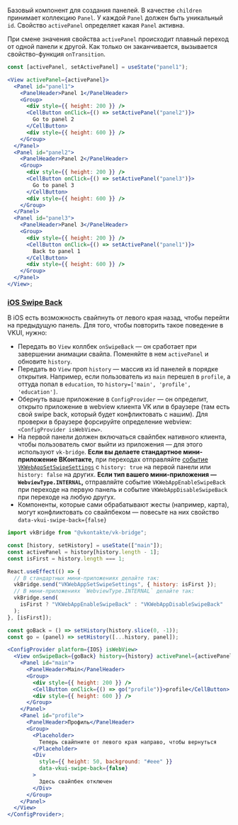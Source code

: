 Базовый компонент для создания панелей. В качестве `children` принимает коллекцию `Panel`.
У каждой `Panel` должен быть уникальный `id`. Свойство `activePanel` определяет какая `Panel` активна.

При смене значения свойства `activePanel` происходит плавный переход от одной панели к другой.
Как только он заканчивается, вызывается свойство-функция `onTransition`.

```jsx
const [activePanel, setActivePanel] = useState("panel1");

<View activePanel={activePanel}>
  <Panel id="panel1">
    <PanelHeader>Panel 1</PanelHeader>
    <Group>
      <div style={{ height: 200 }} />
      <CellButton onClick={() => setActivePanel("panel2")}>
        Go to panel 2
      </CellButton>
      <div style={{ height: 600 }} />
    </Group>
  </Panel>
  <Panel id="panel2">
    <PanelHeader>Panel 2</PanelHeader>
    <Group>
      <div style={{ height: 200 }} />
      <CellButton onClick={() => setActivePanel("panel3")}>
        Go to panel 3
      </CellButton>
      <div style={{ height: 600 }} />
    </Group>
  </Panel>
  <Panel id="panel3">
    <PanelHeader>Panel 3</PanelHeader>
    <Group>
      <div style={{ height: 200 }} />
      <CellButton onClick={() => setActivePanel("panel1")}>
        Back to panel 1
      </CellButton>
      <div style={{ height: 600 }} />
    </Group>
  </Panel>
</View>;
```

### <a id="/View?id=iosswipeback"></a>[iOS Swipe Back](https://vkcom.github.io/VKUI/#/View?id=iosswipeback)

В iOS есть возможность свайпнуть от левого края назад, чтобы перейти на предыдущую панель. Для того, чтобы
повторить такое поведение в VKUI, нужно:

- Передать во `View` коллбек `onSwipeBack` — он сработает при завершении анимации свайпа. Поменяйте в нем `activePanel` и обновите `history`.
- Передать во `View` проп `history` — массив из id панелей в порядке открытия. Например, если пользователь из `main` перешел в `profile`, а оттуда попал в `education`, то `history=['main', 'profile', 'education']`.
- Обернуть ваше приложение в `ConfigProvider` — он определит, открыто приложение в webview клиента VK или в браузере (там есть свой swipe back, который будет конфликтовать с нашим). Для проверки в браузере форсируйте определение webview: `<ConfigProvider isWebView>`.
- На первой панели должен включаться свайпбек нативного клиента, чтобы пользователь смог выйти из приложения — для этого используют `vk-bridge`. **Если вы делаете стандартное мини-приложение ВКонтакте,** при переходах отправляйте [событие `VKWebAppSetSwipeSettings`](https://dev.vk.com/bridge/VKWebAppSetSwipeSettings) с `history: true` на первой панели или `history: false` на других. **Если тип вашего мини-приложения — `WebviewType.INTERNAL`,** отправляйте событие `VKWebAppEnableSwipeBack` при переходе на первую панель и событие `VKWebAppDisableSwipeBack` при переходе на любую другух.
- Компоненты, которые сами обрабатывают жесты (например, карта), могут конфликтовать со свайпбеком — повесьте на них свойство `data-vkui-swipe-back={false}`

```jsx
import vkBridge from "@vkontakte/vk-bridge";

const [history, setHistory] = useState(["main"]);
const activePanel = history[history.length - 1];
const isFirst = history.length === 1;

React.useEffect(() => {
  // В стандартных мини-приложениях делайте так:
  vkBridge.send("VKWebAppSetSwipeSettings", { history: isFirst });
  // В мини-приложениях `WebviewType.INTERNAL` делайте так:
  vkBridge.send(
    isFirst ? "VKWebAppEnableSwipeBack" : "VKWebAppDisableSwipeBack"
  );
}, [isFirst]);

const goBack = () => setHistory(history.slice(0, -1));
const go = (panel) => setHistory([...history, panel]);

<ConfigProvider platform={IOS} isWebView>
  <View onSwipeBack={goBack} history={history} activePanel={activePanel}>
    <Panel id="main">
      <PanelHeader>Main</PanelHeader>
      <Group>
        <div style={{ height: 200 }} />
        <CellButton onClick={() => go("profile")}>profile</CellButton>
        <div style={{ height: 600 }} />
      </Group>
    </Panel>
    <Panel id="profile">
      <PanelHeader>Профиль</PanelHeader>
      <Group>
        <Placeholder>
          Теперь свайпните от левого края направо, чтобы вернуться
        </Placeholder>
        <Div
          style={{ height: 50, background: "#eee" }}
          data-vkui-swipe-back={false}
        >
          Здесь свайпбек отключен
        </Div>
      </Group>
    </Panel>
  </View>
</ConfigProvider>;
```
